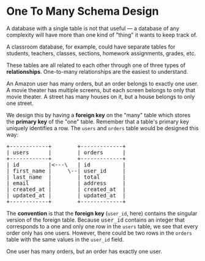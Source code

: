 # One To Many Schema Design

A database with a single table is not that useful &mdash; a database of any complexity will have more than one kind of "thing" it wants to keep track of.

A classroom database, for example, could have separate tables for students, teachers, classes, sections, homework assignments, grades, etc.

These tables are all related to each other through one of three types of **relationships**.  One-to-many relationships are the easiest to understand.

An Amazon user has many orders, but an order belongs to exactly one user.  A movie theater has multiple screens, but each screen belongs to only that movie theater.  A street has many houses on it, but a house belongs to only one street.

We design this by having a **foreign key** on the "many" table which stores the **primary key** of the "one" table.  Remember that a table's primary key uniquely identifies a row.  The `users` and `orders` table would be designed this way:

<pre>
+------------+        +-------------+
| users      |        | orders      |
+------------+        +-------------+
| id         |&lt;---\   | id          |
| first_name |     \--| user_id     |
| last_name  |        | total       |
| email      |        | address     |
| created_at |        | created_at  |
| updated_at |        | updated_at  |
+------------+        +-------------+
</pre>

The **convention** is that the **foreign key** (`user_id`, here) contains the singular version of the foreign table.  Because <tt>user_id</tt> contains an integer that corresponds to a one and only one row in the `users` table, we see that every order only has one users.  However, there could be two rows in the `orders` table with the same values in the `user_id` field.

One user has many orders, but an order has exactly one user.